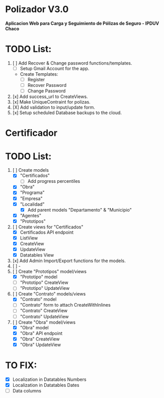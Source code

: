 # Polizador V3.0
**Aplicacion Web para Carga y Seguimiento de Pólizas de Seguro - IPDUV Chaco**

# TODO List: #

1. [ ] Add Recover & Change password functions/templates.
    - [ ] Setup Gmail Account for the app.
    - Create Templates:
        - [ ] Register
        - [ ] Recover Password
        - [ ] Change Password
2. [x] Add success_url to CreateViews.
3. [x] Make UniqueContraint for polizas.
4. [X] Add validation to input/update form.
5. [x] Setup scheduled Database backups to the cloud.

# Certificador #

# TODO List: #

1. [ ] Create models
    - [x] "Certificados"
        - [ ] Add progress percentiles
    - [x] "Obra"
    - [x] "Programa"
    - [x] "Empresa"
    - [x] "Localidad"
       - [x] Add parent models "Departamento" & "Municipio"
    - [x] "Agentes"
    - [x] "Prototipos"
3. [ ] Create views for "Certificados"
    - [x] Certificados API endpoint
    - [x] ListView
    - [x] CreateView
    - [x] UpdateView
    - [x] Datatables View
4. [x] Add Admin Import/Export functions for the models.
5. [ ] -
6. [ ] Create "Prototipos" model/views
    - [x] "Prototipo" model
    - [ ] "Prototipo" CreateView
    - [ ] "Prototipo" UpdateView
7. [ ] Create "Contrato" models/views
    - [x] "Contrato" model
    - [ ] "Contrato" form to attach CreateWithInlines
    - [ ] "Contrato" CreateView
    - [ ] "Contrato" UpdateView
8. [ ] Create "Obra" model/views
    - [x] "Obra" model
    - [x] "Obra" API endpoint
    - [x] "Obra" CreateView
    - [x] "Obra" UpdateView

# TO FIX: #

- [x] Localization in Datatables Numbers
- [x] Localization in Datatables Dates
- [ ] Data columns